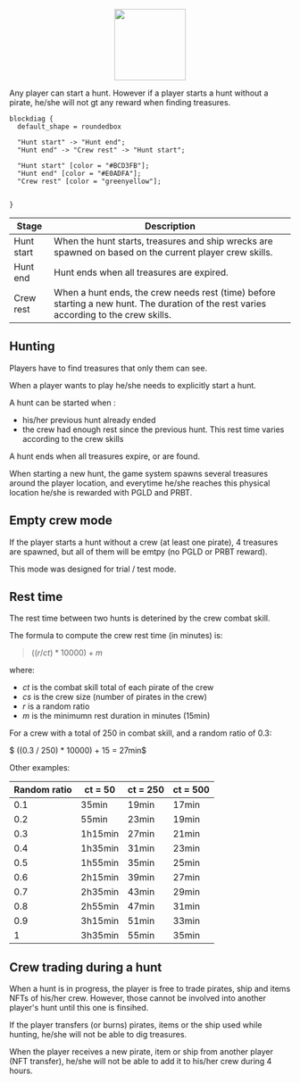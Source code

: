

<p align="center">
  <img width="128" src="./img/rudder.png">
</p>

Any player can start a hunt. However if a player starts a hunt without a pirate, he/she will not gt any reward when finding treasures.


```blockdiag
blockdiag {
  default_shape = roundedbox
  
  "Hunt start" -> "Hunt end";
  "Hunt end" -> "Crew rest" -> "Hunt start";

  "Hunt start" [color = "#BCD3FB"];
  "Hunt end" [color = "#E0ADFA"];
  "Crew rest" [color = "greenyellow"];

 
}
```

| Stage      	| Description                                                                                           	                              |
|-------------|---------------------------------------------------------------------------------------------------------------------------------------|
| Hunt start 	| When the hunt starts, treasures and ship wrecks are spawned on based on the current player crew skills.                               |
| Hunt end  	| Hunt ends when all treasures are expired.                                                             	                              |
| Crew rest  	| When a hunt ends, the crew needs rest (time) before starting a new hunt. The duration of the rest varies according to the crew skills.|

## Hunting

Players have to find treasures that only them can see.

When a player wants to play he/she needs to explicitly start a hunt.

A hunt can be started when :
- his/her previous hunt already ended
- the crew had enough rest since the previous hunt. This rest time varies according to the crew skills

A hunt ends when all treasures expire, or are found.

When starting a new hunt, the game system spawns several treasures around the player location, and everytime he/she reaches this physical location he/she is rewarded with PGLD and PRBT.

## Empty crew mode

If the player starts a hunt without a crew (at least one pirate), 4 treasures are spawned, but all of them will be emtpy (no PGLD or PRBT reward).

This mode was designed for trial / test mode.

## Rest time

The rest time between two hunts is deterined by the crew combat skill.

The formula to compute the crew rest time (in minutes) is:

> $((r / ct ) * 10000) + m$

where:
- $ct$ is the combat skill total of each pirate of the crew
- $cs$ is the crew size (number of pirates in the crew)
- $r$ is a random ratio
- $m$ is the minimumn rest duration in minutes (15min)

For a crew with a total of 250 in combat skill, and a random ratio of 0.3:

$ ((0.3 / 250) * 10000) + 15 = 27min$

Other examples:

| Random ratio 	| ct = 50 	| ct = 250 	| ct = 500 	|
|--------------	|---------	|----------	|----------	|
| 0.1          	| 35min   	| 19min    	| 17min    	|
| 0.2          	| 55min   	| 23min    	| 19min    	|
| 0.3          	| 1h15min 	| 27min    	| 21min    	|
| 0.4          	| 1h35min 	| 31min    	| 23min    	|
| 0.5          	| 1h55min 	| 35min    	| 25min    	|
| 0.6          	| 2h15min 	| 39min    	| 27min    	|
| 0.7          	| 2h35min 	| 43min    	| 29min    	|
| 0.8          	| 2h55min 	| 47min    	| 31min    	|
| 0.9          	| 3h15min 	| 51min    	| 33min    	|
| 1            	| 3h35min 	| 55min    	| 35min    	|


## Crew trading during a hunt

When a hunt is in progress, the player is free to trade pirates, ship and items NFTs of his/her crew. However, those cannot be involved into another player's hunt until this one is finsihed.

If the player transfers (or burns) pirates, items or the ship used while hunting, he/she will not be able to dig treasures.

When the player receives a new pirate, item or ship from another player (NFT transfer), he/she will not be able to add it to his/her crew during 4 hours.
